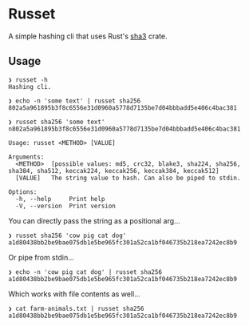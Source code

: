 # Russet

A simple hashing cli that uses Rust's [sha3](https://docs.rs/sha3/latest/sha3/index.html) crate.

## Usage

```console
❯ russet -h
Hashing cli.

❯ echo -n 'some text' | russet sha256
802a5a961895b3f8c6556e31d0960a5778d7135be7d04bbbadd5e406c4bac381

❯ russet sha256 'some text'
n802a5a961895b3f8c6556e31d0960a5778d7135be7d04bbbadd5e406c4bac381

Usage: russet <METHOD> [VALUE]

Arguments:
  <METHOD>  [possible values: md5, crc32, blake3, sha224, sha256, sha384, sha512, keccak224, keccak256, keccak384, keccak512]
  [VALUE]   The string value to hash. Can also be piped to stdin.

Options:
  -h, --help     Print help
  -V, --version  Print version
```

You can directly pass the string as a positional arg...
```console
❯ russet sha256 'cow pig cat dog'
a1d80438bb2be9bae075db1e5be965fc301a52ca1bf046735b218ea7242ec8b9
```

Or pipe from stdin...

```console
❯ echo -n 'cow pig cat dog' | russet sha256
a1d80438bb2be9bae075db1e5be965fc301a52ca1bf046735b218ea7242ec8b9
```

Which works with file contents as well...
```console
❯ cat farm-animals.txt | russet sha256
a1d80438bb2be9bae075db1e5be965fc301a52ca1bf046735b218ea7242ec8b9
```